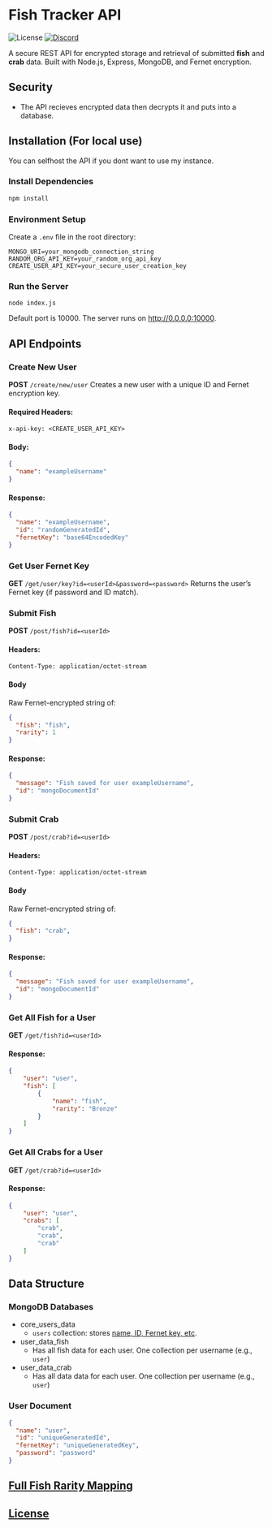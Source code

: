 # Fish Tracker API
![License](https://img.shields.io/github/license/PetarMc1/fish-tracker)
[![Discord](https://img.shields.io/discord/1281676657169535097?logo=Discord&logoColor=white&label=Discord&labelColor=blue&color=green&cacheSeconds=10)](https://discord.gg/Uah2dNRhFV)


A secure REST API for encrypted storage and retrieval of submitted **fish** and **crab** data. Built with Node.js, Express, MongoDB, and Fernet encryption.

## Security
- The API recieves encrypted data then decrypts it and puts into a database.

## Installation (For local use)
You can selfhost the API if you dont want to  use my instance.

### Install Dependencies

```bash
npm install
```


### Environment Setup
Create a `.env` file in the root directory:

```env
MONGO_URI=your_mongodb_connection_string
RANDOM_ORG_API_KEY=your_random_org_api_key
CREATE_USER_API_KEY=your_secure_user_creation_key
```

### Run the Server

```
node index.js
```

Default port is 10000. The server runs on http://0.0.0.0:10000.

## API Endpoints

### Create New User
**POST** `/create/new/user`
Creates a new user with a unique ID and Fernet encryption key.

#### Required Headers:
```
x-api-key: <CREATE_USER_API_KEY>
```

#### Body:
```json
{
  "name": "exampleUsername"
}
```

#### Response:
```json
{
  "name": "exampleUsername",
  "id": "randomGeneratedId",
  "fernetKey": "base64EncodedKey"
}
```

### Get User Fernet Key
**GET** `/get/user/key?id=<userId>&password=<password>`
Returns the user’s Fernet key (if password and ID match).

### Submit Fish
**POST** `/post/fish?id=<userId>`

#### Headers:
```
Content-Type: application/octet-stream
```

#### Body
Raw Fernet-encrypted string of:
```json
{
  "fish": "fish",
  "rarity": 1
}
```

#### Response:
```json
{
  "message": "Fish saved for user exampleUsername",
  "id": "mongoDocumentId"
}
```

### Submit Crab
**POST** `/post/crab?id=<userId>`

#### Headers:
```
Content-Type: application/octet-stream
```

#### Body
Raw Fernet-encrypted string of:
```json
{
  "fish": "crab",
}
```

#### Response:
```json
{
  "message": "Fish saved for user exampleUsername",
  "id": "mongoDocumentId"
}
```

### Get All Fish for a User
**GET** `/get/fish?id=<userId>`

#### Response:
```json
{
	"user": "user",
	"fish": [
		{
			"name": "fish",
			"rarity": "Bronze"
		}
    ]
}
```

### Get All Crabs for a User
**GET** `/get/crab?id=<userId>`

#### Response:
```json
{
	"user": "user",
	"crabs": [
		"crab",
		"crab",
		"crab"
    ]
}
```

## Data Structure

### MongoDB Databases 
- core_users_data
    - `users` collection: stores [name, ID, Fernet key, etc](#user-document).
- user_data_fish
    - Has all fish data for each user. One collection per username (e.g., `user`)
- user_data_crab
    - Has all data data for each user. One collection per username (e.g., `user`)

### User Document
```json
{
  "name": "user",
  "id": "uniqueGeneratedId",
  "fernetKey": "uniqueGeneratedKey",
  "password": "password"
}
```


## [Full Fish Rarity Mapping](/README.md#full-fish-rarity-mapping)

## [License](/README.md#license)
